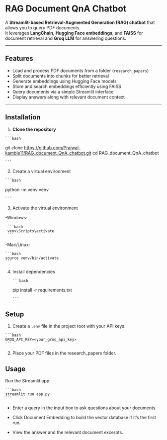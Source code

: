   # RAG Document QnA Chatbot
  
  A **Streamlit-based Retrieval-Augmented Generation (RAG) chatbot** that allows you to query PDF documents.  
  It leverages **LangChain**, **Hugging Face embeddings**, and **FAISS** for document retrieval and **Groq LLM** for answering questions.
  
  ---
  
  ## Features
  
  - Load and process PDF documents from a folder (`research_papers`)
  - Split documents into chunks for better retrieval
  - Generate embeddings using Hugging Face models
  - Store and search embeddings efficiently using FAISS
  - Query documents via a simple Streamlit interface
  - Display answers along with relevant document context
  
  ---
  
  ## Installation
  
  1. **Clone the repository**
  
    ```bash

  git clone https://github.com/Prajwal-kamble11/RAG_document_QnA_chatbot.git
  cd RAG_document_QnA_chatbot

    ```
  
  2. Create a virtual environment
     
    ```bash

  python -m venv venv

    ```
  
  3. Activate the virtual environment
  
  -Windows:
  
     ```bash
     venv\Scripts\activate
     ```
  
  -Mac/Linux:
  
    ```bash
    source venv/bin/activate
    ```
  
  4. Install dependencies
  
         ```bash
     pip install -r requirements.txt

         ```
  
  ## Setup
  
  1. Create a ```.env``` file in the project root with your API keys:
  
    ```bash
    GROQ_API_KEY=<your_groq_api_key>
    ```
  2. Place your PDF files in the research_papers folder.
  
  
  ## Usage
  
  Run the Streamlit app:
  
    ```bash
    streamlit run app.py
    ```
  
  - Enter a query in the input box to ask questions about your documents.
  
  - Click Document Embedding to build the vector database if it’s the first run.
  
  - View the answer and the relevant document excerpts.
  
  
  
  
  
  
